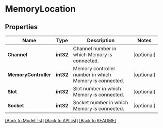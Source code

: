 # MemoryLocation

## Properties
Name | Type | Description | Notes
------------ | ------------- | ------------- | -------------
**Channel** | **int32** | Channel number in which Memory is connected. | [optional] 
**MemoryController** | **int32** | Memory controller number in which Memory is connected. | [optional] 
**Slot** | **int32** | Slot number in which Memory is connected. | [optional] 
**Socket** | **int32** | Socket number in which Memory is connected. | [optional] 

[[Back to Model list]](../README.md#documentation-for-models) [[Back to API list]](../README.md#documentation-for-api-endpoints) [[Back to README]](../README.md)


